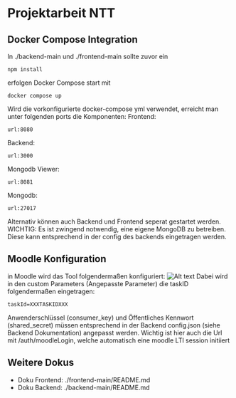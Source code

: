 # Projektarbeit NTT

## Docker Compose Integration

In ./backend-main und ./frontend-main sollte zuvor ein
```
npm install
```
erfolgen
Docker Compose start mit

```
docker compose up
```

Wird die vorkonfigurierte docker-compose yml verwendet, erreicht man unter folgenden ports die Komponenten:
Frontend:
```
url:8080
```
Backend:
```
url:3000
```
Mongodb Viewer:
```
url:8081
```
Mongodb:
```
url:27017
```
Alternativ können auch Backend und Frontend seperat gestartet werden.
WICHTIG: Es ist zwingend notwendig, eine eigene MongoDB zu betreiben.
Diese kann entsprechend in der config des backends eingetragen werden.

## Moodle Konfiguration
in Moodle wird das Tool folgendermaßen konfiguriert:
![Alt text](https://github.com/Simonymous/maprojektarbeit-ntt/blob/develop/moodleConfig.PNG "Moodle Config")
Dabei wird in den custom Parameters (Angepasste Parameter) die taskID folgendermaßen eingetragen:
```
taskId=XXXTASKIDXXX
```
Anwenderschlüssel (consumer_key) und Öffentliches Kennwort (shared_secret) müssen entsprechend in der Backend config.json (siehe Backend Dokumentation) angepasst werden.
Wichtig ist hier auch die Url mit /auth/moodleLogin, welche automatisch eine moodle LTI session initiiert

## Weitere Dokus
- Doku Frontend: ./frontend-main/README.md
- Doku Backend: ./backend-main/README.md
